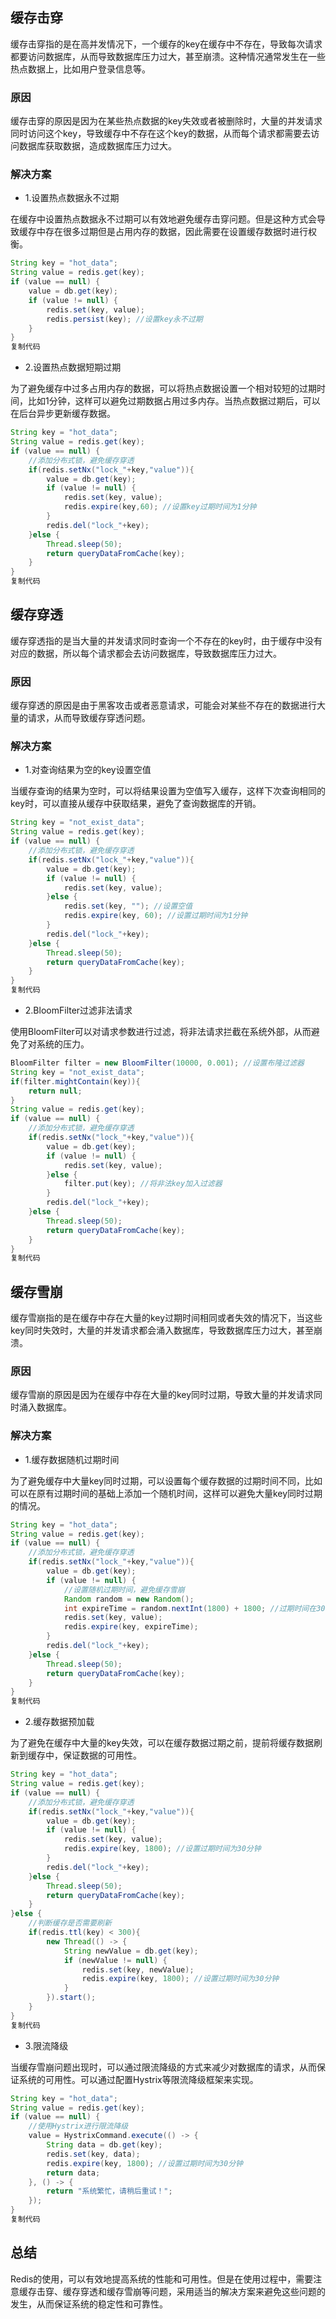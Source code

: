 ## 缓存击穿

缓存击穿指的是在高并发情况下，一个缓存的key在缓存中不存在，导致每次请求都要访问数据库，从而导致数据库压力过大，甚至崩溃。这种情况通常发生在一些热点数据上，比如用户登录信息等。

### 原因

缓存击穿的原因是因为在某些热点数据的key失效或者被删除时，大量的并发请求同时访问这个key，导致缓存中不存在这个key的数据，从而每个请求都需要去访问数据库获取数据，造成数据库压力过大。

### 解决方案

* 1.设置热点数据永不过期

在缓存中设置热点数据永不过期可以有效地避免缓存击穿问题。但是这种方式会导致缓存中存在很多过期但是占用内存的数据，因此需要在设置缓存数据时进行权衡。

```java
String key = "hot_data";
String value = redis.get(key);
if (value == null) {
    value = db.get(key);
    if (value != null) {
        redis.set(key, value);
        redis.persist(key); //设置key永不过期
    }
}
复制代码
```

* 2.设置热点数据短期过期

为了避免缓存中过多占用内存的数据，可以将热点数据设置一个相对较短的过期时间，比如1分钟，这样可以避免过期数据占用过多内存。当热点数据过期后，可以在后台异步更新缓存数据。

```java
String key = "hot_data";
String value = redis.get(key);
if (value == null) {
    //添加分布式锁，避免缓存穿透
    if(redis.setNx("lock_"+key,"value")){
        value = db.get(key);
        if (value != null) {
            redis.set(key, value);
            redis.expire(key,60); //设置key过期时间为1分钟
        }
        redis.del("lock_"+key);
    }else {
        Thread.sleep(50);
        return queryDataFromCache(key);
    }
}
复制代码
```

## 缓存穿透

缓存穿透指的是当大量的并发请求同时查询一个不存在的key时，由于缓存中没有对应的数据，所以每个请求都会去访问数据库，导致数据库压力过大。

### 原因

缓存穿透的原因是由于黑客攻击或者恶意请求，可能会对某些不存在的数据进行大量的请求，从而导致缓存穿透问题。

### 解决方案

* 1.对查询结果为空的key设置空值

当缓存查询的结果为空时，可以将结果设置为空值写入缓存，这样下次查询相同的key时，可以直接从缓存中获取结果，避免了查询数据库的开销。

```java
String key = "not_exist_data";
String value = redis.get(key);
if (value == null) {
    //添加分布式锁，避免缓存穿透
    if(redis.setNx("lock_"+key,"value")){
        value = db.get(key);
        if (value != null) {
            redis.set(key, value);
        }else {
            redis.set(key, ""); //设置空值
            redis.expire(key, 60); //设置过期时间为1分钟
        }
        redis.del("lock_"+key);
    }else {
        Thread.sleep(50);
        return queryDataFromCache(key);
    }
}
复制代码
```

* 2.BloomFilter过滤非法请求

使用BloomFilter可以对请求参数进行过滤，将非法请求拦截在系统外部，从而避免了对系统的压力。

```java
BloomFilter filter = new BloomFilter(10000, 0.001); //设置布隆过滤器
String key = "not_exist_data";
if(filter.mightContain(key)){
    return null;
}
String value = redis.get(key);
if (value == null) {
    //添加分布式锁，避免缓存穿透
    if(redis.setNx("lock_"+key,"value")){
        value = db.get(key);
        if (value != null) {
            redis.set(key, value);
        }else {
            filter.put(key); //将非法key加入过滤器
        }
        redis.del("lock_"+key);
    }else {
        Thread.sleep(50);
        return queryDataFromCache(key);
    }
}
复制代码
```

## 缓存雪崩

缓存雪崩指的是在缓存中存在大量的key过期时间相同或者失效的情况下，当这些key同时失效时，大量的并发请求都会涌入数据库，导致数据库压力过大，甚至崩溃。

### 原因

缓存雪崩的原因是因为在缓存中存在大量的key同时过期，导致大量的并发请求同时涌入数据库。

### 解决方案

* 1.缓存数据随机过期时间

为了避免缓存中大量key同时过期，可以设置每个缓存数据的过期时间不同，比如可以在原有过期时间的基础上添加一个随机时间，这样可以避免大量key同时过期的情况。

```java
String key = "hot_data";
String value = redis.get(key);
if (value == null) {
    //添加分布式锁，避免缓存穿透
    if(redis.setNx("lock_"+key,"value")){
        value = db.get(key);
        if (value != null) {
            //设置随机过期时间，避免缓存雪崩
            Random random = new Random();
            int expireTime = random.nextInt(1800) + 1800; //过期时间在30~60分钟之间
            redis.set(key, value);
            redis.expire(key, expireTime);
        }
        redis.del("lock_"+key);
    }else {
        Thread.sleep(50);
        return queryDataFromCache(key);
    }
}
复制代码
```

* 2.缓存数据预加载

为了避免在缓存中大量的key失效，可以在缓存数据过期之前，提前将缓存数据刷新到缓存中，保证数据的可用性。

```java
String key = "hot_data";
String value = redis.get(key);
if (value == null) {
    //添加分布式锁，避免缓存穿透
    if(redis.setNx("lock_"+key,"value")){
        value = db.get(key);
        if (value != null) {
            redis.set(key, value);
            redis.expire(key, 1800); //设置过期时间为30分钟
        }
        redis.del("lock_"+key);
    }else {
        Thread.sleep(50);
        return queryDataFromCache(key);
    }
}else {
    //判断缓存是否需要刷新
    if(redis.ttl(key) < 300){
        new Thread(() -> {
            String newValue = db.get(key);
            if (newValue != null) {
                redis.set(key, newValue);
                redis.expire(key, 1800); //设置过期时间为30分钟
            }
        }).start();
    }
}
复制代码
```

* 3.限流降级

当缓存雪崩问题出现时，可以通过限流降级的方式来减少对数据库的请求，从而保证系统的可用性。可以通过配置Hystrix等限流降级框架来实现。

```java
String key = "hot_data";
String value = redis.get(key);
if (value == null) {
    //使用Hystrix进行限流降级
    value = HystrixCommand.execute(() -> {
        String data = db.get(key);
        redis.set(key, data);
        redis.expire(key, 1800); //设置过期时间为30分钟
        return data;
    }, () -> {
        return "系统繁忙，请稍后重试！";
    });
}
复制代码
```

## 总结

Redis的使用，可以有效地提高系统的性能和可用性。但是在使用过程中，需要注意缓存击穿、缓存穿透和缓存雪崩等问题，采用适当的解决方案来避免这些问题的发生，从而保证系统的稳定性和可靠性。
